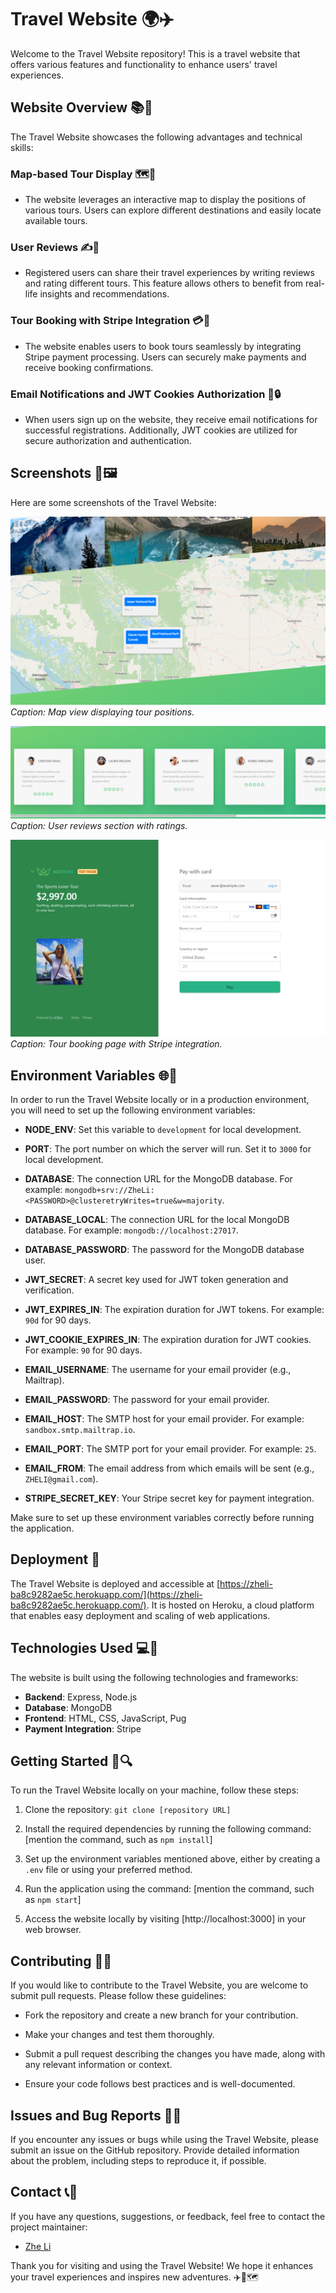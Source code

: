 # Travel Website 🌍✈️

Welcome to the Travel Website repository! This is a travel website that offers various features and functionality to enhance users' travel experiences.

## Website Overview 📚🌟

The Travel Website showcases the following advantages and technical skills:

### Map-based Tour Display 🗺️📍

- The website leverages an interactive map to display the positions of various tours. Users can explore different destinations and easily locate available tours.

### User Reviews ✍️🌟

- Registered users can share their travel experiences by writing reviews and rating different tours. This feature allows others to benefit from real-life insights and recommendations.

### Tour Booking with Stripe Integration 💳💼

- The website enables users to book tours seamlessly by integrating Stripe payment processing. Users can securely make payments and receive booking confirmations.

### Email Notifications and JWT Cookies Authorization 📧🔒

- When users sign up on the website, they receive email notifications for successful registrations. Additionally, JWT cookies are utilized for secure authorization and authentication.

## Screenshots 📸🖼️

Here are some screenshots of the Travel Website:

![Screenshot 1](/public/img/readme/mappostions.png)
_Caption: Map view displaying tour positions._

![Screenshot 2](/public/img/readme/reviews.png)
_Caption: User reviews section with ratings._

![Screenshot 3](/public/img/readme/payment.png)
_Caption: Tour booking page with Stripe integration._

## Environment Variables 🌐🔧

In order to run the Travel Website locally or in a production environment, you will need to set up the following environment variables:

- **NODE_ENV**: Set this variable to `development` for local development.

- **PORT**: The port number on which the server will run. Set it to `3000` for local development.

- **DATABASE**: The connection URL for the MongoDB database. For example: `mongodb+srv://ZheLi:<PASSWORD>@clusteretryWrites=true&w=majority`.

- **DATABASE_LOCAL**: The connection URL for the local MongoDB database. For example: `mongodb://localhost:27017`.

- **DATABASE_PASSWORD**: The password for the MongoDB database user.

- **JWT_SECRET**: A secret key used for JWT token generation and verification.

- **JWT_EXPIRES_IN**: The expiration duration for JWT tokens. For example: `90d` for 90 days.

- **JWT_COOKIE_EXPIRES_IN**: The expiration duration for JWT cookies. For example: `90` for 90 days.

- **EMAIL_USERNAME**: The username for your email provider (e.g., Mailtrap).

- **EMAIL_PASSWORD**: The password for your email provider.

- **EMAIL_HOST**: The SMTP host for your email provider. For example: `sandbox.smtp.mailtrap.io`.

- **EMAIL_PORT**: The SMTP port for your email provider. For example: `25`.

- **EMAIL_FROM**: The email address from which emails will be sent (e.g., `ZHELI@gmail.com`).

- **STRIPE_SECRET_KEY**: Your Stripe secret key for payment integration.

Make sure to set up these environment variables correctly before running the application.

## Deployment 🚀

The Travel Website is deployed and accessible at [https://zheli-ba8c9282ae5c.herokuapp.com/](https://zheli-ba8c9282ae5c.herokuapp.com/). It is hosted on Heroku, a cloud platform that enables easy deployment and scaling of web applications.

## Technologies Used 💻🔧

The website is built using the following technologies and frameworks:

- **Backend**: Express, Node.js
- **Database**: MongoDB
- **Frontend**: HTML, CSS, JavaScript, Pug
- **Payment Integration**: Stripe

## Getting Started 🏁🔍

To run the Travel Website locally on your machine, follow these steps:

1. Clone the repository: `git clone [repository URL]`

2. Install the required dependencies by running the following command: [mention the command, such as `npm install`]

3. Set up the environment variables mentioned above, either by creating a `.env` file or using your preferred method.

4. Run the application using the command: [mention the command, such as `npm start`]

5. Access the website locally by visiting [http://localhost:3000] in your web browser.

## Contributing 🤝🌟

If you would like to contribute to the Travel Website, you are welcome to submit pull requests. Please follow these guidelines:

- Fork the repository and create a new branch for your contribution.

- Make your changes and test them thoroughly.

- Submit a pull request describing the changes you have made, along with any relevant information or context.

- Ensure your code follows best practices and is well-documented.

## Issues and Bug Reports 🐛📝

If you encounter any issues or bugs while using the Travel Website, please submit an issue on the GitHub repository. Provide detailed information about the problem, including steps to reproduce it, if possible.

## Contact 📞📧

If you have any questions, suggestions, or feedback, feel free to contact the project maintainer:

- [Zhe Li](lizhex0825@foxmail.com)

Thank you for visiting and using the Travel Website! We hope it enhances your travel experiences and inspires new adventures. ✈️🌟🗺️
